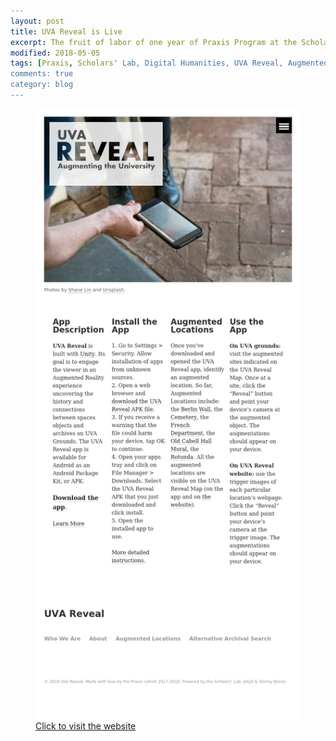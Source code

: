 ```yaml
---
layout: post
title: UVA Reveal is Live
excerpt: The fruit of labor of one year of Praxis Program at the Scholars' Lab
modified: 2018-05-05
tags: [Praxis, Scholars' Lab, Digital Humanities, UVA Reveal, Augmented Reality]
comments: true
category: blog
---
```


<figure>
    <img src="/images/2018/05/reveal-promo.jpg" alt="Reveal Website Promo">
    <figcaption><a href="http://reveal.scholarslab.org/">Click to visit the website</a></figcaption>
<figure>
